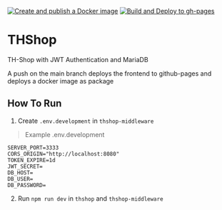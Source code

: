 [![Create and publish a Docker image](https://github.com/thieleju/THShop/actions/workflows/publish-docker-image.yml/badge.svg)](https://github.com/thieleju/THShop/actions/workflows/publish-docker-image.yml)
[![Build and Deploy to gh-pages](https://github.com/thieleju/THShop/actions/workflows/deploy-gh-pages.yml/badge.svg)](https://github.com/thieleju/THShop/actions/workflows/deploy-gh-pages.yml)


# THShop

TH-Shop with JWT Authentication and MariaDB

A push on the main branch deploys the frontend to github-pages and deploys a docker image as package

## How To Run

1. Create `.env.development` in `thshop-middleware`

> Example .env.development
```env
SERVER_PORT=3333
CORS_ORIGIN="http://localhost:8080"
TOKEN_EXPIRE=1d
JWT_SECRET=
DB_HOST=
DB_USER=
DB_PASSWORD=
```

2. Run `npm run dev` in `thshop` and `thshop-middleware`
